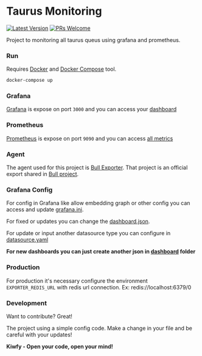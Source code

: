 # Taurus Monitoring

[![Latest Version](https://img.shields.io/github/v/release/kiwfy/taurus-monitoring.svg?style=flat-square)](https://github.com/kiwfy/taurus-monitoring/releases)
[![PRs Welcome](https://img.shields.io/badge/PRs-welcome-brightgreen.svg?style=flat-square)](http://makeapullrequest.com)

Project to monitoring all taurus queus using grafana and prometheus.

### Run

Requires [Docker](https://www.docker.com/get-started) and [Docker Compose](https://docs.docker.com/compose/install/) tool.

```sh
docker-compose up
```

### Grafana

[Grafana](https://grafana.com/) is expose on port `3000` and you can access your [dashboard](http://localhost:3000/)

### Prometheus

[Prometheus](https://prometheus.io/) is expose on port `9090` and you can access [all metrics](http://localhost:9090/)

### Agent

The agent used for this project is [Bull Exporter](https://github.com/UpHabit/bull_exporter). That project is an official export shared in [Bull project](https://github.com/OptimalBits/bull).

### Grafana Config

For config in Grafana like allow embedding graph or other config you can access and update [grafana.ini](https://github.com/kiwfy/taurus-queue/tree/master/grafana/grafana.ini).

For fixed or updates you can change the [dashboard.json](https://github.com/kiwfy/taurus-queue/tree/master/grafana/dashboards/dashboards.json).

For update or input another datasource type you can configure in [datasource.yaml](https://github.com/kiwfy/taurus-queue/tree/master/grafana/provisioning/datasources/datasource.yaml)

**For new dashboards you can just create another json in [dashboard](https://github.com/kiwfy/taurus-queue/tree/master/grafana/dashboards) folder**

### Production

For production it's necessary configure the environment `EXPORTER_REDIS_URL` with redis url connection. Ex: redis://localhost:6379/0

### Development

Want to contribute? Great!

The project using a simple config code.
Make a change in your file and be careful with your updates!

**Kiwfy - Open your code, open your mind!**
